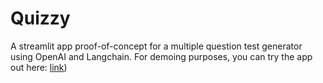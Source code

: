 # Quizzy
A streamlit app proof-of-concept for a multiple question test generator using OpenAI and Langchain. 
For demoing purposes, you can try the app out here: [link](https://quizzy.streamlit.app/))
